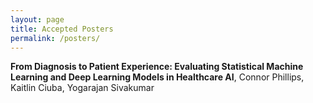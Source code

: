 ```yaml
---
layout: page
title: Accepted Posters
permalink: /posters/
---
```


<!-- **Accepted Posters** -->

**From Diagnosis to Patient Experience: Evaluating Statistical Machine Learning and Deep Learning Models in Healthcare AI**, Connor Phillips, Kaitlin Ciuba, Yogarajan Sivakumar